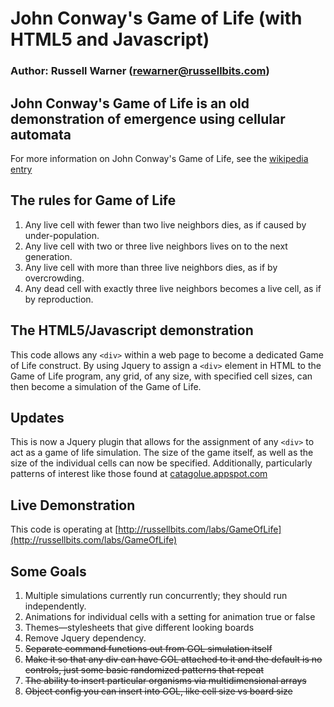 # John Conway's Game of Life (with HTML5 and Javascript)

### Author: Russell Warner ([rewarner@russellbits.com](maito:rewarner@russellbits.com))

## John Conway's Game of Life is an old demonstration of emergence using cellular automata

For more information on John Conway's Game of Life, see the [wikipedia entry](https://en.wikipedia.org/wiki/Conway%27s_Game_of_Life)

## The rules for Game of Life

1. Any live cell with fewer than two live neighbors dies, as if caused by under-population.
2. Any live cell with two or three live neighbors lives on to the next generation.
3. Any live cell with more than three live neighbors dies, as if by overcrowding.
4. Any dead cell with exactly three live neighbors becomes a live cell, as if by reproduction.

## The HTML5/Javascript demonstration

This code allows any `<div>` within a web page to become a dedicated Game of Life construct. By using Jquery to assign  a `<div>` element in HTML to the Game of Life program, any grid, of any size, with specified cell sizes, can then become a simulation of the Game of Life.

## Updates
This is now a Jquery plugin that allows for the assignment of any `<div>` to act as a game of life simulation. The size of the game itself, as well as the size of the individual cells can now be specified. Additionally, particularly patterns of interest like those found at [catagolue.appspot.com](http://catagolue.appspot.com/)

## Live Demonstration

This code is operating at [http://russellbits.com/labs/GameOfLife](http://russellbits.com/labs/GameOfLife)

## Some Goals
1. Multiple simulations currently run concurrently; they should run independently.
2. Animations for individual cells with a setting for animation true or false
3. Themes—stylesheets that give different looking boards
4. Remove Jquery dependency.
4. ~~Separate command functions out from GOL simulation itself~~
5. ~~Make it so that any div can have GOL attached to it and the default is no controls, just some basic randomized patterns that repeat~~
6. ~~The ability to insert particular organisms via multidimensional arrays~~
7. ~~Object config you can insert into GOL, like cell size vs board size~~
